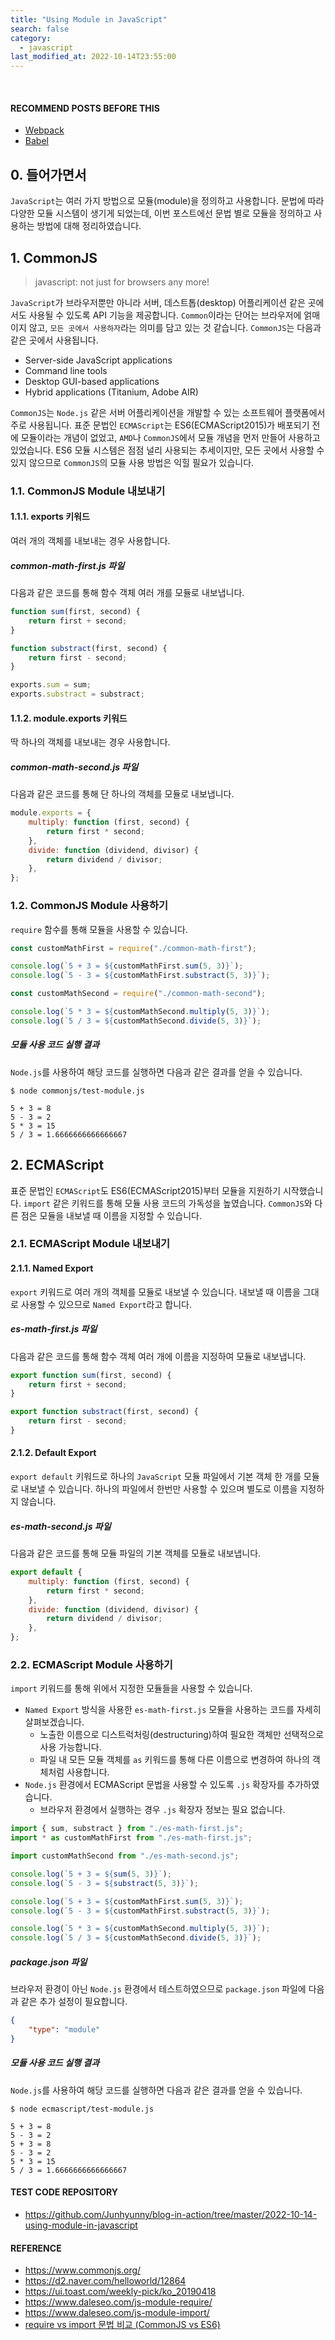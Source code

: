 ```yaml
---
title: "Using Module in JavaScript"
search: false
category:
  - javascript
last_modified_at: 2022-10-14T23:55:00
---
```


<br>

#### RECOMMEND POSTS BEFORE THIS

* [Webpack][webpack-link]
* [Babel][babel-link]

## 0. 들어가면서

`JavaScript`는 여러 가지 방법으로 모듈(module)을 정의하고 사용합니다. 
문법에 따라 다양한 모듈 시스템이 생기게 되었는데, 이번 포스트에선 문법 별로 모듈을 정의하고 사용하는 방법에 대해 정리하였습니다. 

## 1. CommonJS

> javascript: not just for browsers any more!

`JavaScript`가 브라우저뿐만 아니라 서버, 데스트톱(desktop) 어플리케이션 같은 곳에서도 사용될 수 있도록 API 기능을 제공합니다. 
`Common`이라는 단어는 브라우저에 얽매이지 않고, `모든 곳에서 사용하자`라는 의미를 담고 있는 것 같습니다. 
`CommonJS`는 다음과 같은 곳에서 사용됩니다. 

* Server-side JavaScript applications
* Command line tools
* Desktop GUI-based applications
* Hybrid applications (Titanium, Adobe AIR)

`CommonJS`는 `Node.js` 같은 서버 어플리케이션을 개발할 수 있는 소프트웨어 플랫폼에서 주로 사용됩니다. 
표준 문법인 `ECMAScript`는 ES6(ECMAScript2015)가 배포되기 전에 모듈이라는 개념이 없었고, `AMD`나 `CommonJS`에서 모듈 개념을 먼저 만들어 사용하고 있었습니다. 
ES6 모듈 시스템은 점점 널리 사용되는 추세이지만, 모든 곳에서 사용할 수 있지 않으므로 `CommonJS`의 모듈 사용 방법은 익힐 필요가 있습니다. 

### 1.1. CommonJS Module 내보내기

#### 1.1.1. exports 키워드

여러 개의 객체를 내보내는 경우 사용합니다. 

##### common-math-first.js 파일

다음과 같은 코드를 통해 함수 객체 여러 개를 모듈로 내보냅니다. 

```javascript
function sum(first, second) {
    return first + second;
}

function substract(first, second) {
    return first - second;
}

exports.sum = sum;
exports.substract = substract;
```

#### 1.1.2. module.exports 키워드

딱 하나의 객체를 내보내는 경우 사용합니다. 

##### common-math-second.js 파일

다음과 같은 코드를 통해 단 하나의 객체를 모듈로 내보냅니다. 

```javascript
module.exports = {
    multiply: function (first, second) {
        return first * second;
    },
    divide: function (dividend, divisor) {
        return dividend / divisor;
    },
};
```

### 1.2. CommonJS Module 사용하기

`require` 함수를 통해 모듈을 사용할 수 있습니다. 

```javascript
const customMathFirst = require("./common-math-first");

console.log(`5 + 3 = ${customMathFirst.sum(5, 3)}`);
console.log(`5 - 3 = ${customMathFirst.substract(5, 3)}`);

const customMathSecond = require("./common-math-second");

console.log(`5 * 3 = ${customMathSecond.multiply(5, 3)}`);
console.log(`5 / 3 = ${customMathSecond.divide(5, 3)}`);
```

##### 모듈 사용 코드 실행 결과

`Node.js`를 사용하여 해당 코드를 실행하면 다음과 같은 결과를 얻을 수 있습니다. 

```
$ node commonjs/test-module.js

5 + 3 = 8
5 - 3 = 2
5 * 3 = 15
5 / 3 = 1.6666666666666667
```

## 2. ECMAScript

표준 문법인 `ECMAScript`도 ES6(ECMAScript2015)부터 모듈을 지원하기 시작했습니다. 
`import` 같은 키워드를 통해 모듈 사용 코드의 가독성을 높였습니다. 
`CommonJS`와 다른 점은 모듈을 내보낼 때 이름을 지정할 수 있습니다. 

### 2.1. ECMAScript Module 내보내기

#### 2.1.1. Named Export

`export` 키워드로 여러 개의 객체를 모듈로 내보낼 수 있습니다. 
내보낼 때 이름을 그대로 사용할 수 있으므로 `Named Export`라고 합니다. 

##### es-math-first.js 파일

다음과 같은 코드를 통해 함수 객체 여러 개에 이름을 지정하여 모듈로 내보냅니다. 

```javascript
export function sum(first, second) {
    return first + second;
}

export function substract(first, second) {
    return first - second;
}
```

#### 2.1.2. Default Export

`export default` 키워드로 하나의 `JavaScript` 모듈 파일에서 기본 객체 한 개를 모듈로 내보낼 수 있습니다. 
하나의 파일에서 한번만 사용할 수 있으며 별도로 이름을 지정하지 않습니다. 

##### es-math-second.js 파일

다음과 같은 코드를 통해 모듈 파일의 기본 객체를 모듈로 내보냅니다. 

```javascript
export default {
    multiply: function (first, second) {
        return first * second;
    },
    divide: function (dividend, divisor) {
        return dividend / divisor;
    },
};
```

### 2.2. ECMAScript Module 사용하기

`import` 키워드를 통해 위에서 지정한 모듈들을 사용할 수 있습니다. 

* `Named Export` 방식을 사용한 `es-math-first.js` 모듈을 사용하는 코드를 자세히 살펴보겠습니다. 
    * 노출한 이름으로 디스트럭처링(destructuring)하여 필요한 객체만 선택적으로 사용 가능합니다.
    * 파일 내 모든 모듈 객체를 `as` 키워드를 통해 다른 이름으로 변경하여 하나의 객체처럼 사용합니다.
* `Node.js` 환경에서 ECMAScript 문법을 사용할 수 있도록 `.js` 확장자를 추가하였습니다.
    * 브라우저 환경에서 실행하는 경우 `.js` 확장자 정보는 필요 없습니다.

```javascript
import { sum, substract } from "./es-math-first.js";
import * as customMathFirst from "./es-math-first.js";

import customMathSecond from "./es-math-second.js";

console.log(`5 + 3 = ${sum(5, 3)}`);
console.log(`5 - 3 = ${substract(5, 3)}`);

console.log(`5 + 3 = ${customMathFirst.sum(5, 3)}`);
console.log(`5 - 3 = ${customMathFirst.substract(5, 3)}`);

console.log(`5 * 3 = ${customMathSecond.multiply(5, 3)}`);
console.log(`5 / 3 = ${customMathSecond.divide(5, 3)}`);
```

##### package.json 파일

브라우저 환경이 아닌 `Node.js` 환경에서 테스트하였으므로 `package.json` 파일에 다음과 같은 추가 설정이 필요합니다. 

```json
{
    "type": "module"
}
```

##### 모듈 사용 코드 실행 결과

`Node.js`를 사용하여 해당 코드를 실행하면 다음과 같은 결과를 얻을 수 있습니다. 

```
$ node ecmascript/test-module.js

5 + 3 = 8
5 - 3 = 2
5 + 3 = 8
5 - 3 = 2
5 * 3 = 15
5 / 3 = 1.6666666666666667
```

#### TEST CODE REPOSITORY

* <https://github.com/Junhyunny/blog-in-action/tree/master/2022-10-14-using-module-in-javascript>

#### REFERENCE

* <https://www.commonjs.org/>
* <https://d2.naver.com/helloworld/12864>
* <https://ui.toast.com/weekly-pick/ko_20190418>
* <https://www.daleseo.com/js-module-require/>
* <https://www.daleseo.com/js-module-import/>
* [require vs import 문법 비교 (CommonJS vs ES6)][require-vs-import-link]

[webpack-link]: https://junhyunny.github.io/information/webpack/
[babel-link]: https://junhyunny.github.io/information/babel/

[require-vs-import-link]: https://inpa.tistory.com/entry/NODE-%F0%9F%93%9A-require-%E2%9A%94%EF%B8%8F-import-CommonJs%EC%99%80-ES6-%EC%B0%A8%EC%9D%B4-1